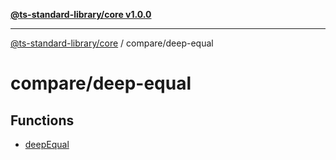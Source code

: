 [**@ts-standard-library/core v1.0.0**](../../README.md)

***

[@ts-standard-library/core](../../modules.md) / compare/deep-equal

# compare/deep-equal

## Functions

- [deepEqual](functions/deepEqual.md)
